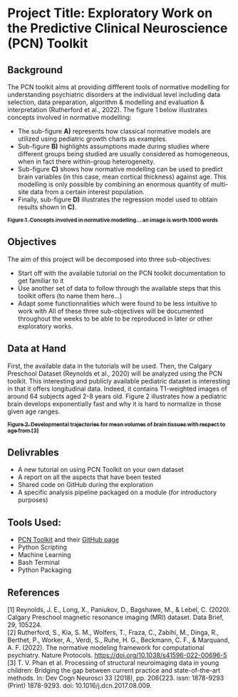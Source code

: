 # Project Title: Exploratory Work on the Predictive Clinical Neuroscience (PCN) Toolkit


## Background
The PCN toolkit aims at providing diffferent tools of normative modelling for understanding psychiatric disorders at the individual level including data selection, data preparation, algorithm & modelling and evaluation & interpretation (Rutherford et al., 2022). The figure 1 below illustrates concepts involved in normative modelling: 
* The sub-figure **A)** represents how classical normative models are utilized using pediatric growth charts as examples. 
* Sub-figure **B)** highlights assumptions made during studies where different groups being studied are usually considered as homogeneous, when in fact there within-group heterogeneity.  
* Sub-figure **C)** shows how normative modelling can be used to predict brain variables (in this case, mean cortical thickness) against age. This modelling is only possible by combining an enormous quantity of multi-site data from a certain interest population.
* Finally, sub-figure **D)** illustrates the regression model used to obtain results shown in **C)**.

<a href="https://pcntoolkit.readthedocs.io/en/latest/pages/pcntoolkit_background.html">
   <img src="https://pcntoolkit.readthedocs.io/en/latest/_images/blr_fig1.png" width:200px;" alt=""/>
   <br /><sub><b>Figure 1. Concepts involved in normative modelling... an image is worth 1000 words</b></sub>
</a>

## Objectives
The aim of this project will be decomposed into three sub-objectives:
* Start off with the available tutorial on the PCN toolkit documentation to get familiar to it
* Use another set of data to follow through the available steps that this toolkit offers (to name them here...)
* Adapt some functionnalities which were found to be less intuitive to work with
All of these three sub-objectives will be documented throughout the weeks to be able to be reproduced in later or other exploratory works. 

## Data at Hand
First, the available data in the tutorials will be used. Then, the Calgary Preschool Dataset (Reynolds et al., 2020) will be analyzed using the PCN toolkit. This interesting and publicly available pediatric dataset is interesting in that it offers longitudinal data. Indeed, it contains T1-weighted images of around 64 subjects aged 2-8 years old. Figure 2 illustrates how a pediatric brain develops exponentially fast and why it is hard to normalize in those given age ranges.
                                                                                                   
<a href="https://pubmed.ncbi.nlm.nih.gov/29033222/">
   <img src="https://www.ncbi.nlm.nih.gov/pmc/articles/instance/6969273/bin/gr1.jpg" width:200px;" alt=""/>
   <br /><sub><b>Figure 2. Developmental trajectories for mean volumes of brain tissues with
respect to age from [3]</b></sub>
</a>
                                                                                                   
## Delivrables
- A new tutorial on using PCN Toolkit on your own dataset
- A report on all the aspects that have been tested 
- Shared code on GitHub during the exploration
- A specific analysis pipeline packaged on a module (for introductory purposes)                                               

## Tools Used:
- [PCN Toolkit](https://pcntoolkit.readthedocs.io/en/latest/) and their [GitHub page](https://github.com/amarquand/PCNtoolkit)
- Python Scripting
- Machine Learning
- Bash Terminal
- Python Packaging

## References
[1] Reynolds, J. E., Long, X., Paniukov, D., Bagshawe, M., & Lebel, C. (2020). Calgary Preschool magnetic resonance imaging (MRI) dataset. Data Brief, 29, 105224. <br />
[2] Rutherford, S., Kia, S. M., Wolfers, T., Fraza, C., Zabihi, M., Dinga, R., Berthet, P., Worker, A., Verdi, S., Ruhe, H. G., Beckmann, C. F., & Marquand, A. F. (2022). The normative modeling framework for computational psychiatry. Nature Protocols. https://doi.org/10.1038/s41596-022-00696-5 <br />
[3] T. V. Phan et al. Processing of structural neuroimaging data in young children: Bridging the gap between current practice and state-of-the-art methods. In: Dev Cogn Neurosci 33 (2018), pp. 206{223. issn: 1878-9293 (Print) 1878-9293. doi: 10.1016/j.dcn.2017.08.009. <br />
